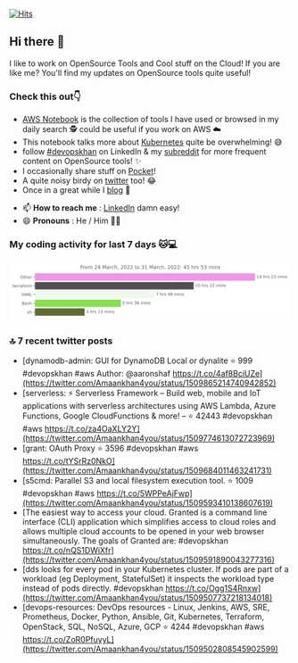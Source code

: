 [![Hits](https://hits.seeyoufarm.com/api/count/incr/badge.svg?url=https%3A%2F%2Fgithub.com%2Fakhan4u%2Fhit-counter&count_bg=%2379C83D&title_bg=%23555555&icon=&icon_color=%23E7E7E7&title=visits&edge_flat=false)](https://hits.seeyoufarm.com)

## Hi there 👋

I like to work on OpenSource Tools and Cool stuff on the Cloud! If you are like me? You'll find my updates on OpenSource tools quite useful!

### Check this out👇

* [AWS Notebook](https://histre.com/public/notebooks/dnllyanu/aws/) is the collection of tools I have used or browsed in my daily search 🕵️ could be useful if you work on AWS ☁️
* This notebook talks more about [Kubernetes](https://histre.com/public/notebooks/6uxdvo3y/kubernetes/) quite be overwhelming! 😅
* follow [#devopskhan](https://www.linkedin.com/feed/hashtag/devopskhan/) on LinkedIn & my [subreddit](https://www.reddit.com/r/devopskhan/) for more frequent content on OpenSource tools! ✨
* I occasionally share stuff on [Pocket](https://getpocket.com/@ej6g8d1dp2829A16a9Tf5d4T6bAMp3d8791rejDe86yem3bm4e14ex4fT4dluk29)!
* A quite noisy birdy on [twitter](https://twitter.com/Amaankhan4you) too! 😂
* Once in a great while I [blog](https://linuxparrot.com/) 😬


- 📫 **How to reach me** : [LinkedIn](https://www.linkedin.com/in/amaan-khan-linux-ninja) damn easy!
- 😄 **Pronouns** : He / Him 🤷‍♂️

### My coding activity for last 7 days 🐱💻

<img src="https://github.com/akhan4u/akhan4u/blob/main/images/stat.svg" alt="Amaan's Wakatime Activity!"/>

### 🔝 7 recent twitter posts
<!-- DEVDOJO:START -->
- [dynamodb-admin: GUI for DynamoDB Local or dynalite
⭐️ 999
#devopskhan #aws
Author: @aaronshaf
https://t.co/4af8BciUZe](https://twitter.com/Amaankhan4you/status/1509865214740942852)
- [serverless: ⚡ Serverless Framework – Build web, mobile and IoT applications with serverless architectures using AWS Lambda, Azure Functions, Google CloudFunctions &amp; more! – 
⭐️ 42443
#devopskhan #aws
https://t.co/za4OaXLY2Y](https://twitter.com/Amaankhan4you/status/1509774613072723969)
- [grant: OAuth Proxy
⭐️ 3596
#devopskhan #aws
https://t.co/tYSrRz0NkO](https://twitter.com/Amaankhan4you/status/1509684011463241731)
- [s5cmd: Parallel S3 and local filesystem execution tool.
⭐️ 1009
#devopskhan #aws
https://t.co/5WPPeAjFwp](https://twitter.com/Amaankhan4you/status/1509593410138607619)
- [The easiest way to access your cloud. Granted is a command line interface &lpar;CLI&rpar; application which simplifies access to cloud roles and allows multiple cloud accounts to be opened in your web browser simultaneously. The goals of Granted are: #devopskhan https://t.co/nQS1DWiXfr](https://twitter.com/Amaankhan4you/status/1509591890043277316)
- [dds looks for every pod in your Kubernetes cluster. If pods are part of a workload &lpar;eg Deployment, StatefulSet&rpar; it inspects the workload type instead of pods directly. #devopskhan https://t.co/Ogg1S4Rnxw](https://twitter.com/Amaankhan4you/status/1509507737218134018)
- [devops-resources: DevOps resources - Linux, Jenkins, AWS, SRE, Prometheus, Docker, Python, Ansible, Git, Kubernetes, Terraform, OpenStack, SQL, NoSQL, Azure, GCP
⭐️ 4244
#devopskhan #aws
https://t.co/ZoR0PfuyyL](https://twitter.com/Amaankhan4you/status/1509502808545902599)
<!-- DEVDOJO:END -->

<!-- ![Amaan's GitHub stats](https://github-readme-stats.vercel.app/api?username=akhan4u&count_private=true&show_icons=true&hide=contribs) -->
